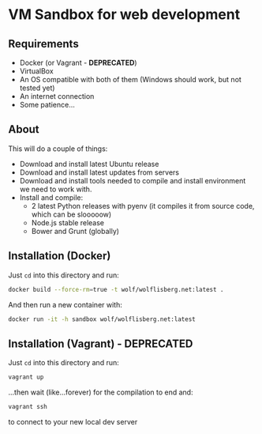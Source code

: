 # VM Sandbox for web development

## Requirements

- Docker (or Vagrant - **DEPRECATED**)
- VirtualBox
- An OS compatible with both of them (Windows should work, but not tested yet)
- An internet connection
- Some patience...

## About

This will do a couple of things:

- Download and install latest Ubuntu release
- Download and install latest updates from servers
- Download and install tools needed to compile and install environment we need to work with.
- Install and compile:
    - 2 latest Python releases with pyenv (it compiles it from source code, which can be slooooow)
    - Node.js stable release
    - Bower and Grunt (globally)

## Installation (Docker)

Just `cd` into this directory and run:

``` bash
docker build --force-rm=true -t wolf/wolflisberg.net:latest .
```

And then run a new container with:

``` bash
docker run -it -h sandbox wolf/wolflisberg.net:latest
```

## Installation (Vagrant) - DEPRECATED

Just `cd` into this directory and run:

``` bash
vagrant up
```

...then wait (like...forever) for the compilation to end and:

``` bash
vagrant ssh
```

to connect to your new local dev server
